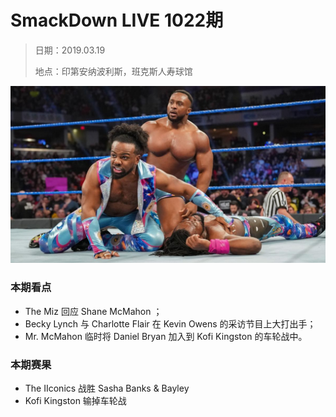 # SmackDown LIVE 1022期 

> 日期：2019.03.19
>
> 地点：印第安纳波利斯，班克斯人寿球馆

![](head.jpg)

### 本期看点

- The Miz 回应 Shane McMahon ；
- Becky Lynch 与 Charlotte Flair 在 Kevin Owens 的采访节目上大打出手；
- Mr. McMahon 临时将 Daniel Bryan 加入到 Kofi Kingston 的车轮战中。


### 本期赛果

- The IIconics 战胜 Sasha Banks & Bayley
- Kofi Kingston 输掉车轮战
